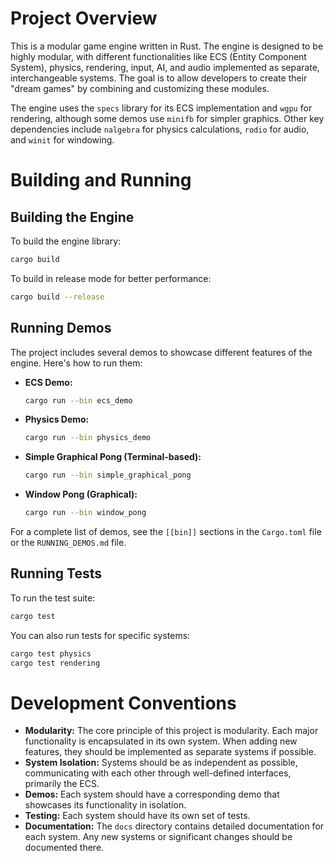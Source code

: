 # Project Overview

This is a modular game engine written in Rust. The engine is designed to be highly modular, with different functionalities like ECS (Entity Component System), physics, rendering, input, AI, and audio implemented as separate, interchangeable systems. The goal is to allow developers to create their "dream games" by combining and customizing these modules.

The engine uses the `specs` library for its ECS implementation and `wgpu` for rendering, although some demos use `minifb` for simpler graphics. Other key dependencies include `nalgebra` for physics calculations, `rodio` for audio, and `winit` for windowing.

# Building and Running

## Building the Engine

To build the engine library:

```bash
cargo build
```

To build in release mode for better performance:

```bash
cargo build --release
```

## Running Demos

The project includes several demos to showcase different features of the engine. Here's how to run them:

*   **ECS Demo:**
    ```bash
    cargo run --bin ecs_demo
    ```
*   **Physics Demo:**
    ```bash
    cargo run --bin physics_demo
    ```
*   **Simple Graphical Pong (Terminal-based):**
    ```bash
    cargo run --bin simple_graphical_pong
    ```
*   **Window Pong (Graphical):**
    ```bash
    cargo run --bin window_pong
    ```

For a complete list of demos, see the `[[bin]]` sections in the `Cargo.toml` file or the `RUNNING_DEMOS.md` file.

## Running Tests

To run the test suite:

```bash
cargo test
```

You can also run tests for specific systems:

```bash
cargo test physics
cargo test rendering
```

# Development Conventions

*   **Modularity:** The core principle of this project is modularity. Each major functionality is encapsulated in its own system. When adding new features, they should be implemented as separate systems if possible.
*   **System Isolation:** Systems should be as independent as possible, communicating with each other through well-defined interfaces, primarily the ECS.
*   **Demos:** Each system should have a corresponding demo that showcases its functionality in isolation.
*   **Testing:** Each system should have its own set of tests.
*   **Documentation:** The `docs` directory contains detailed documentation for each system. Any new systems or significant changes should be documented there.
